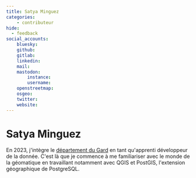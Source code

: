 ```yaml
---
title: Satya Minguez
categories:
    - contributeur
hide:
  - feedback
social_accounts:
    bluesky:
    github:
    gitlab:
    linkedin:
    mail:
    mastodon:
        instance:
        username:
    openstreetmap:
    osgeo:
    twitter:
    website:
---
```


# Satya Minguez

<!-- --8<-- [start:author-sign-block] -->

En 2023, j'intègre le [département du Gard](https://www.gard.fr) en tant qu'apprenti développeur de la donnée.
C'est là que je commence à me familiariser avec le monde de la géomatique en travaillant notamment avec QGIS et PostGIS, l'extension géographique de PostgreSQL.

<!-- --8<-- [end:author-sign-block] -->
